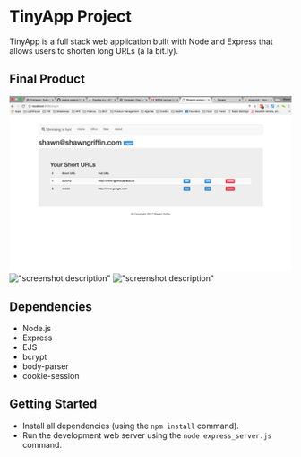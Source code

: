 # TinyApp Project

TinyApp is a full stack web application built with Node and Express that allows users to shorten long URLs (à la bit.ly).

## Final Product

![Logged in user](https://github.com/shawnkgriffin/tinyApp/blob/master/tinyApp%20Logged%20In%20User.png "tinApp Logged In User")
![&quot;screenshot description&quot;](#)
![&quot;screenshot description&quot;](#)

## Dependencies

- Node.js
- Express
- EJS
- bcrypt
- body-parser
- cookie-session

## Getting Started

- Install all dependencies (using the `npm install` command).
- Run the development web server using the `node express_server.js` command.